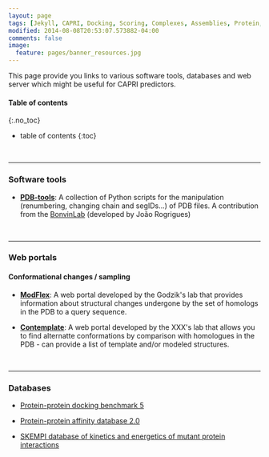 ```yaml
---
layout: page 
tags: [Jekyll, CAPRI, Docking, Scoring, Complexes, Assemblies, Protein, Structure]
modified: 2014-08-08T20:53:07.573882-04:00
comments: false
image:
  feature: pages/banner_resources.jpg
---
```


This page provide you links to various software tools, databases and web server which might be useful for CAPRI predictors.

#### Table of contents
{:.no_toc}
* table of contents
{:toc}

<br>
<HR>

### Software tools

  * [**PDB-tools**](http://github.com/haddocking/pdb-tools):
  A collection of Python scripts for the manipulation (renumbering, changing chain and segIDs...) of PDB files. A contribution from the [BonvinLab](http://bonvinlab.org) (developed by João Rogrigues)

<br>
<HR>

### Web portals

#### Conformational changes / sampling

  * [**ModFlex**](http://modflex.org/):
  A web portal developed by the Godzik's lab that provides information about structural changes undergone by the set of homologs in the PDB to a query sequence.

  * [**Contemplate**](http://bental.tau.ac.il/contemplate/):
  A web portal developed by the XXX's lab that allows you to find alternatte conformations by comparison with homologues in the PDB - can provide a list of template and/or modeled structures.

<br>
<HR>

### Databases

  * [Protein-protein docking benchmark 5](https://zlab.umassmed.edu/benchmark/)

  * [Protein-protein affinity database 2.0](https://bmm.crick.ac.uk/~bmmadmin/Affinity/)

  * [SKEMPI database of kinetics and energetics of mutant protein interactions](https://life.bsc.es/pid/mutation_database/)
  

